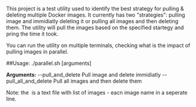 This project is a test utility used to identify the best strategy for pulling & deleting multiple Docker images.
It currently has two "strategies": pulling image and immidiatly deleting it or pulling all images and then deleting them.
The utility will pull the images based on the specified startegy and pring the time it took.

You can run the utility on multiple terminals, checking what is the impact of pulling images in parallel.

##Usage:
./parallel.sh [arguments] <image file>

**Arguments:**
  --pull_and_delete        Pull image and delete immidiatly
  --pull_all_and_delete    Pull all images and then delete them


Note: the <image file> is a text file with list of images - eacn image name in a seperate line.
